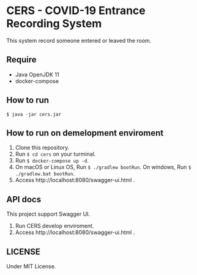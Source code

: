 # CERS - COVID-19 Entrance Recording System

This system record someone entered or leaved the room.

## Require
* Java OpenJDK 11
* docker-compose

## How to run
`$ java -jar cers.jar`

## How to run on demelopment enviroment
1. Clone this repository.
1. Run `$ cd cers` on your turminal.
1. Run `$ docker-compose up -d`.
1. On macOS or Linux OS, Run `$ ./gradlew bootRun`. On windows, Run `$ ./gradlew.bat bootRun`.
1. Access http://localhost:8080/swagger-ui.html .

## API docs
This project support Swagger UI.
1. Run CERS develop enviroment.
1. Access http://localhost:8080/swagger-ui.html .

## LICENSE
Under MIT License.
